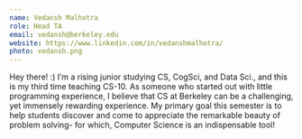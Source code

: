 ```yaml
---
name: Vedansh Malhotra
role: Head TA
email: vedansh@berkeley.edu
website: https://www.linkedin.com/in/vedanshmalhotra/
photo: vedansh.png
---
```

Hey there! :) I’m a rising junior studying CS, CogSci, and Data Sci., and this is my third time teaching CS-10. As someone who started out with little programming experience, I believe that CS at Berkeley can be a challenging, yet immensely rewarding experience. My primary goal this semester is to help students discover and come to appreciate the remarkable beauty of problem solving- for which, Computer Science is an indispensable tool!
